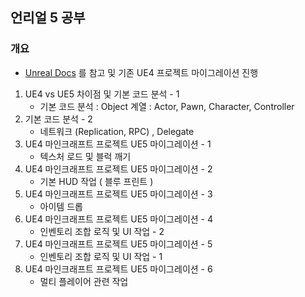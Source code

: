 ## 언리얼 5 공부

### 개요

- [Unreal Docs](https://docs.unrealengine.com/5.0/ko/unreal-engine-programming-and-scripting/) 를 참고 및 기존 UE4 프로젝트 마이그레이션 진행

1. UE4 vs UE5 차이점 및 기본 코드 분석 - 1
    - 기본 코드 분석 : Object 계열 : Actor, Pawn, Character, Controller 
2. 기본 코드 분석 - 2
    - 네트워크 (Replication, RPC) , Delegate
3. UE4 마인크래프트 프로젝트 UE5 마이그레이션 - 1
    - 텍스처 로드 및 블럭 깨기
4. UE4 마인크래프트 프로젝트 UE5 마이그레이션 - 2
    - 기본 HUD 작업 ( 블루 프린트 )
5. UE4 마인크래프트 프로젝트 UE5 마이그레이션 - 3
    - 아이템 드롭
6. UE4 마인크래프트 프로젝트 UE5 마이그레이션 - 4
    - 인벤토리 조합 로직 및 UI 작업 - 2
7. UE4 마인크래프트 프로젝트 UE5 마이그레이션 - 5
    - 인벤토리 조합 로직 및 UI 작업 - 1
8. UE4 마인크래프트 프로젝트 UE5 마이그레이션 - 6
    - 멀티 플레이어 관련 작업